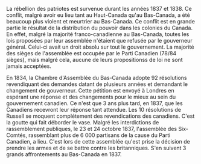 La rébellion des patriotes est survenue durant les années 1837 et 1838. Ce conflit, malgré avoir eu lieu tant au Haut-Canada qu'au Bas-Canada, a été beaucoup plus violent et meurtrier au Bas-Canada. Ce conflit est en grande partie le résultat de la distribution du pouvoir dans les colonies du Canada. En effet, malgré la majorité franco-canadienne au Bas-Canada, toutes les lois proposées par leur assemblée n'étaient que refusée par le gouverneur général. Celui-ci avait un droit absolu sur tout le gouvernement. La majorité des sièges de l'assemblée est occupée par le Parti Canadien (78/84 sièges), mais malgré cela, aucune de leurs propositionss de loi ne sont jamais acceptées.

En 1834, la Chambre d'Assemblée du Bas-Canada adopte 92 résolutions revendiquant des demandes datant de plusieurs années et demandant le changement de gouverneur. Cette pétition est envoyé à Londres en espérant une réponse et des changements pour le mieux au sein du gouvernement canadien. Ce n'est que 3 ans plus tard, en 1837, que les Canadiens recevront leur réponse tant attendue. Les 10 résolutions de Russell se moquent complétement des revendications des canadiens. C'est la goutte qui fait déborder le vase. Malgré les interdictions de rassemblement publiques, le 23 et 24 octobre 1837, l'assemblée des Six-Comtés, rassemblant plus de 6 000 partisans de la cause du Parti Canadien, a lieu. C'est lors de cette assemblée qu'est prise la décision de prendre les armes et de se battre contre les britanniques. S'en suivent 3 grands affrontements au Bas-Canada en 1837.
